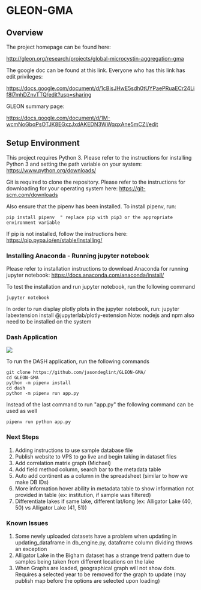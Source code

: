 # GLEON-GMA

## Overview

The project homepage can be found here:

http://gleon.org/research/projects/global-microcystin-aggregation-gma


The google doc can be found at this link. Everyone who has this link has edit privileges:

https://docs.google.com/document/d/1cBisJHwE5sdh0tUYPaePRuaECr24Lif8l7mhDZnvTTQ/edit?usp=sharing


GLEON summary page:

https://docs.google.com/document/d/1M-wcmNoGbqPsOTJK8EGxzJxdAKEDN3WWqqxAne5mCZI/edit

## Setup Environment

This project requires Python 3. Please refer to the instructions for installing Python 3 and setting the path variable on your system:
https://www.python.org/downloads/

Git is required to clone the repository. Please refer to the instructions for downloading for your operating system here: https://git-scm.com/downloads

Also ensure that the pipenv has been installed. To install pipenv, run:

```
pip install pipenv  " replace pip with pip3 or the appropriate environment variable
```

If pip is not installed, follow the instructions here: https://pip.pypa.io/en/stable/installing/

### Installing Anaconda - Running jupyter notebook

Please refer to installation instructions to download Anaconda for running jupyter notebook:
https://docs.anaconda.com/anaconda/install/

To test the installation and run jupyter notebook, run the following command
```
jupyter notebook
```

In order to run display plotly plots in the jupyter notebook, run:
jupyter labextension install @jupyterlab/plotly-extension
Note: nodejs and npm also need to be installed on the system


### Dash Application

![](cap.gif)


To run the DASH application, run the following commands
```
git clone https://github.com/jasondeglint/GLEON-GMA/
cd GLEON-GMA
python -m pipenv install
cd dash
python -m pipenv run app.py
```
Instead of the last command to run "app.py" the following command can be used as well
```
pipenv run python app.py
```

### Next Steps
1. Adding instructions to use sample database file
2. Publish website to VPS to go live and begin taking in dataset files
3. Add correlation matrix graph (Michael)
4. Add field method column, search bar to the metadata table
5. Auto add continent as a column in the spreadsheet (similar to how we make DB IDs)
6. More information hover ability in metadata table to show information not provided in table (ex: institution, if sample was filtered)
7. Differentiate lakes if same lake, different lat/long (ex: Alligator Lake (40, 50) vs Alligator Lake (41, 51))

### Known Issues
1. Some newly uploaded datasets have a problem when updating in updating_dataframe in db_engine.py, dataframe column dividing throws an exception
2. Alligator Lake in the Bigham dataset has a strange trend pattern due to samples being taken from different locations on the lake
3. When Graphs are loaded, geographical graph will not show dots. Requires a selected year to be removed for the graph to update (may publish map before the options are selected upon loading)
